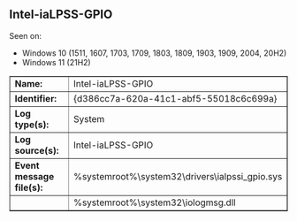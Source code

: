 ## Intel-iaLPSS-GPIO

Seen on:
* Windows 10 (1511, 1607, 1703, 1709, 1803, 1809, 1903, 1909, 2004, 20H2)
* Windows 11 (21H2)

<table border="1" class="docutils">
  <tbody>
    <tr>
      <td><b>Name:</b></td>
      <td>Intel-iaLPSS-GPIO</td>
    </tr>
    <tr>
      <td><b>Identifier:</b></td>
      <td>{d386cc7a-620a-41c1-abf5-55018c6c699a}</td>
    </tr>
    <tr>
      <td><b>Log type(s):</b></td>
      <td>System</td>
    </tr>
    <tr>
      <td><b>Log source(s):</b></td>
      <td>Intel-iaLPSS-GPIO</td>
    </tr>
    <tr>
      <td><b>Event message file(s):</b></td>
      <td>%systemroot%\system32\drivers\ialpssi_gpio.sys</td>
    </tr>
    <tr>
      <td>&nbsp;</td>
      <td>%systemroot%\system32\iologmsg.dll</td>
    </tr>
  </tbody>
</table>

&nbsp;

